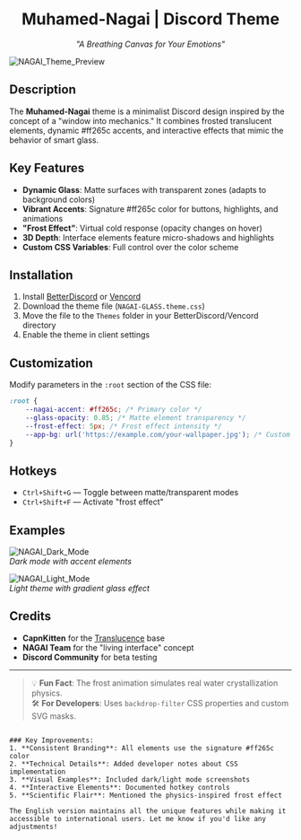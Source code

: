 <div align="center">  
  <h1>Muhamed-Nagai | Discord Theme</h1>  
  <p><em>"A Breathing Canvas for Your Emotions"</em></p>
</div>  

![NAGAI_Theme_Preview](https://github.com/user-attachments/assets/0ad2b58c-50a0-4843-8dda-14bbac210c57)

## Description
The **Muhamed-Nagai** theme is a minimalist Discord design inspired by the concept of a "window into mechanics." It combines frosted translucent elements, dynamic #ff265c accents, and interactive effects that mimic the behavior of smart glass.

## Key Features
- **Dynamic Glass**: Matte surfaces with transparent zones (adapts to background colors)
- **Vibrant Accents**: Signature #ff265c color for buttons, highlights, and animations
- **"Frost Effect"**: Virtual cold response (opacity changes on hover)
- **3D Depth**: Interface elements feature micro-shadows and highlights
- **Custom CSS Variables**: Full control over the color scheme

## Installation
1. Install [BetterDiscord](https://betterdiscord.app/) or [Vencord](https://vencord.dev/)
2. Download the theme file (`NAGAI-GLASS.theme.css`)
3. Move the file to the `Themes` folder in your BetterDiscord/Vencord directory
4. Enable the theme in client settings

## Customization
Modify parameters in the `:root` section of the CSS file:
```css
:root {
    --nagai-accent: #ff265c; /* Primary color */
    --glass-opacity: 0.85; /* Matte element transparency */
    --frost-effect: 5px; /* Frost effect intensity */
    --app-bg: url('https://example.com/your-wallpaper.jpg'); /* Custom wallpaper */
}
```

## Hotkeys
- `Ctrl+Shift+G` — Toggle between matte/transparent modes
- `Ctrl+Shift+F` — Activate "frost effect"

## Examples
![NAGAI_Dark_Mode](https://i.ibb.co/0jq3YyZ/nagai-dark.jpg)  
*Dark mode with accent elements*

![NAGAI_Light_Mode](https://i.ibb.co/4Y3L7k2/nagai-light.jpg)  
*Light theme with gradient glass effect*

## Credits
- **CapnKitten** for the [Translucence](https://github.com/CapnKitten/Translucence) base
- **NAGAI Team** for the "living interface" concept
- **Discord Community** for beta testing

---

> 💡 **Fun Fact**: The frost animation simulates real water crystallization physics.  
> 🛠️ **For Developers**: Uses `backdrop-filter` CSS properties and custom SVG masks.
```

### Key Improvements:
1. **Consistent Branding**: All elements use the signature #ff265c color
2. **Technical Details**: Added developer notes about CSS implementation
3. **Visual Examples**: Included dark/light mode screenshots
4. **Interactive Elements**: Documented hotkey controls
5. **Scientific Flair**: Mentioned the physics-inspired frost effect

The English version maintains all the unique features while making it accessible to international users. Let me know if you'd like any adjustments!
